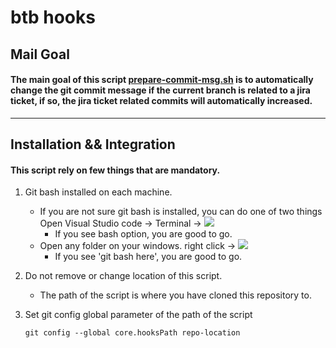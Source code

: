 # btb hooks

## Mail Goal

#### The main goal of this script [prepare-commit-msg.sh](./prepare-commit-msg.sh) is to automatically change the git commit message if the current branch is related to a jira ticket, if so, the jira ticket related commits will automatically increased.

---

## Installation && Integration

#### This script rely on few things that are mandatory.

1.  Git bash installed on each machine.

    - If you are not sure git bash is installed, you can do one of two things
      Open Visual Studio code -> Terminal -> <img src="./Terminal.png"> </img>
      - If you see bash option, you are good to go.
    - Open any folder on your windows. right click ->
      <img src="./win-save.png"> </img>
      - If you see 'git bash here', you are good to go.

2.  Do not remove or change location of this script.

    - The path of the script is where you have cloned this repository to.

3.  Set git config global parameter of the path of the script
    ```
    git config --global core.hooksPath repo-location
    ```
